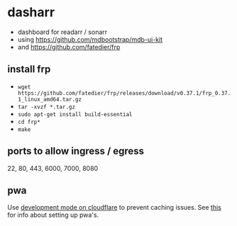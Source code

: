 # dasharr

- dashboard for readarr / sonarr
- using https://github.com/mdbootstrap/mdb-ui-kit
- and https://github.com/fatedier/frp

## install frp

- `wget https://github.com/fatedier/frp/releases/download/v0.37.1/frp_0.37.1_linux_amd64.tar.gz`
- `tar -xvzf *.tar.gz`
- `sudo apt-get install build-essential`
- `cd frp*`
- `make`

## ports to allow ingress / egress

22, 80, 443, 6000, 7000, 8080

## pwa

Use [development mode on cloudflare](https://developers.cloudflare.com/cache/reference/development-mode) to prevent caching issues. See [this](https://developers.google.com/web/fundamentals/primers/service-workers#install_a_service_worker) for info about setting up pwa's.
